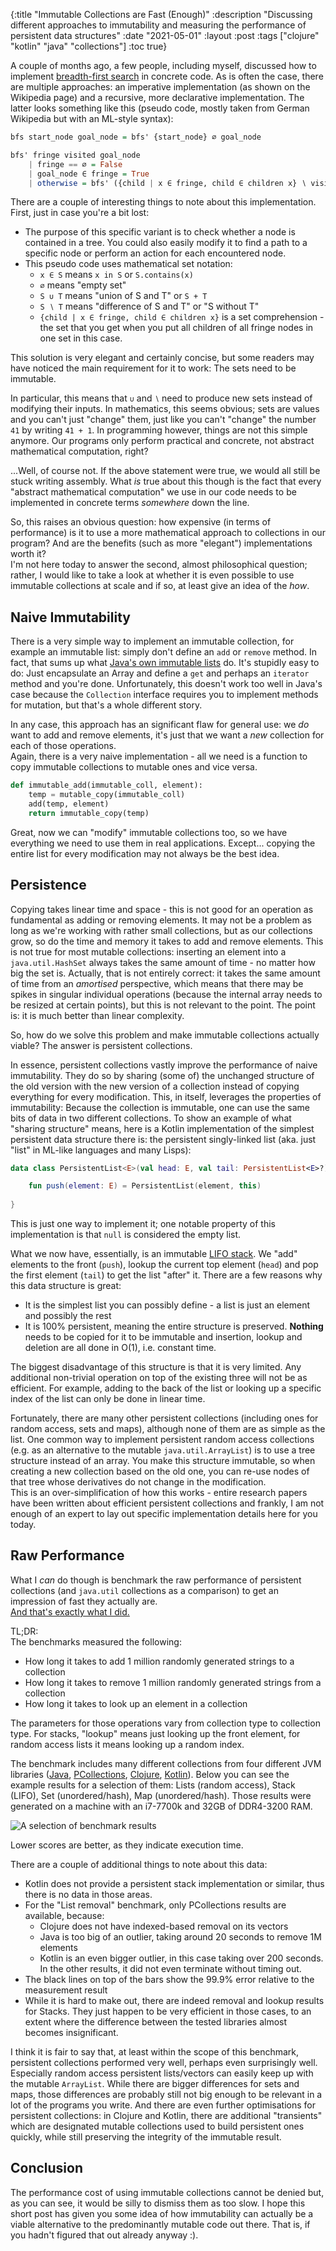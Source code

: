 {:title "Immutable Collections are Fast (Enough)"
 :description "Discussing different approaches to immutability and measuring the performance of persistent data structures"
 :date "2021-05-01"
 :layout :post
 :tags ["clojure" "kotlin" "java" "collections"]
 :toc true}

A couple of months ago, a few people, including myself, discussed how to implement [breadth-first search](https://en.wikipedia.org/wiki/Breadth-first_search) in concrete code. As is often the case, there are multiple approaches:
an imperative implementation (as shown on the Wikipedia page) and a recursive, more declarative implementation. The latter looks something like this (pseudo code, mostly taken from German Wikipedia but with an ML-style syntax):

``` haskell
bfs start_node goal_node = bfs' {start_node} ∅ goal_node 

bfs' fringe visited goal_node 
    | fringe == ∅ = False
    | goal_node ∈ fringe = True
    | otherwise = bfs' ({child | x ∈ fringe, child ∈ children x} ∖ visited) (visited ∪ fringe) goal_node
```
There are a couple of interesting things to note about this implementation. First, just in case you're a bit lost:
- The purpose of this specific variant is to check whether a node is contained in a tree. You could also easily modify it to find a path to a specific node or perform an action for each encountered node.
- This pseudo code uses mathematical set notation:
  - `x ∈ S` means `x in S` or `S.contains(x)`
  - `∅` means "empty set"
  - `S ∪ T` means "union of S and T" or `S + T` 
  - `S ∖ T` means "difference of S and T" or "S without T"
  - `{child | x ∈ fringe, child ∈ children x}` is a set comprehension - the set that you get when you put all children of all fringe nodes in one set in this case.
  
This solution is very elegant and certainly concise, but some readers may have noticed the main requirement for it to work: The sets need to be immutable.

In particular, this means that `∪` and `∖` need to produce new sets instead of modifying their inputs. In mathematics, this seems obvious; sets are values and you can't just "change" them,
just like you can't "change" the number `41` by writing `41 + 1`. In programming however, things are not this simple anymore. Our programs only perform practical and concrete, not abstract
mathematical computation, right?

...Well, of course not. If the above statement were true, we would all still be stuck writing assembly. What *is* true about this though is the fact that every "abstract mathematical computation" we use in our code needs to be implemented in concrete terms *somewhere* down the line.

So, this raises an obvious question: how expensive (in terms of performance) is it to use a more mathematical approach to collections in our program? And are the benefits (such as more "elegant") implementations worth it?\
I'm not here today to answer the second, almost philosophical question; rather, I would like to take a look at whether it is even possible to use immutable collections at scale and if so, at least give an idea of the *how*.

## Naive Immutability
There is a very simple way to implement an immutable collection, for example an immutable list: simply don't define an `add` or `remove` method. In fact, that sums up what [Java's own immutable lists](https://docs.oracle.com/en/java/javase/11/docs/api/java.base/java/util/List.html#unmodifiable) do. It's stupidly easy to do: Just encapsulate an Array and define a `get` and perhaps an `iterator` method and you're done. Unfortunately, this doesn't work too well in Java's case because the `Collection` interface requires you to implement methods for mutation, but that's a whole different story.

In any case, this approach has an significant flaw for general use: we *do* want to add and remove elements, it's just that we want a *new* collection for each of those operations.\
Again, there is a very naive implementation - all we need is a function to copy immutable collections to mutable ones and vice versa.

``` python
def immutable_add(immutable_coll, element):
    temp = mutable_copy(immutable_coll)
    add(temp, element)
    return immutable_copy(temp)
```
Great, now we can "modify" immutable collections too, so we have everything we need to use them in real applications. Except... copying the entire list for every modification may not always be the best idea.

## Persistence
Copying takes linear time and space - this is not good for an operation as fundamental as adding or removing elements. It may not be a problem as long as we're working with rather small collections, but as our collections grow, so do the time and memory it takes to add and remove elements. This is not true for most mutable collections: inserting an element into a `java.util.HashSet` always takes the same amount of time - no matter how big the set is. Actually, that is not entirely correct: it takes the same amount of time from an *amortised* perspective, which means that there may be spikes in singular individual operations (because the internal array needs to be resized at certain points), but this is not relevant to the point.
The point is: it is much better than linear complexity.

So, how do we solve this problem and make immutable collections actually viable? The answer is persistent collections.

In essence, persistent collections vastly improve the performance of naive immutability. They do so by sharing (some of) the unchanged structure of the old version with the new version of a collection instead of copying everything for every modification. This, in itself, leverages the properties of immutability: Because the collection is immutable, one can use the same bits of data in two different collections. To show an example of what "sharing structure" means, here is a Kotlin implementation of the simplest persistent data structure there is: the persistent singly-linked list (aka. just "list" in ML-like languages and many Lisps):

``` kotlin
data class PersistentList<E>(val head: E, val tail: PersistentList<E>?) {

    fun push(element: E) = PersistentList(element, this)
    
}
```

This is just one way to implement it; one notable property of this implementation is that `null` is considered the empty list.

What we now have, essentially, is an immutable [LIFO stack](https://en.wikipedia.org/wiki/Stack_(abstract_data_type)). We "add" elements to the front (`push`), lookup the current top element (`head`) and pop the first element (`tail`) to get the list "after" it. There are a few reasons why this data structure is great:
- It is the simplest list you can possibly define - a list is just an element and possibly the rest
- It is 100% persistent, meaning the entire structure is preserved. **Nothing** needs to be copied for it to be immutable and insertion, lookup and deletion are all done in O(1), i.e. constant time.

The biggest disadvantage of this structure is that it is very limited. Any additional non-trivial operation on top of the existing three will not be as efficient. For example, adding to the back of the list or looking up a specific index of the list can only be done in linear time.

Fortunately, there are many other persistent collections (including ones for random access, sets and maps), although none of them are as simple as the list. One common way to implement persistent random access collections (e.g. as an alternative to the mutable `java.util.ArrayList`) is to use a tree structure instead of an array. You make this structure immutable, so when creating a new collection based on the old one, you can re-use nodes of that tree whose derivatives do not change in the modification.\
This is an over-simplification of how this works - entire research papers have been written about efficient persistent collections and frankly, I am not enough of an expert to lay out specific implementation details here for you today.

## Raw Performance
What I *can* do though is benchmark the raw performance of persistent collections (and `java.util` collections as a comparison) to get an impression of fast they actually are.\
[And that's exactly what I did.](https://github.com/JohnnyJayJay/persistent-data-structures-benchmark "Link to the benchmark and all results")

TL;DR:\
The benchmarks measured the following:
- How long it takes to add 1 million randomly generated strings to a collection 
- How long it takes to remove 1 million randomly generated strings from a collection
- How long it takes to look up an element in a collection

The parameters for those operations vary from collection type to collection type. For stacks, "lookup" means just looking up the front element, for random access lists it means looking up a random index.

The benchmark includes many different collections from four different JVM libraries ([Java](https://docs.oracle.com/en/java/javase/11/docs/api/java.base/java/util/Collection.html), [PCollections](https://github.com/hrldcpr/pcollections), [Clojure](https://clojure.org/guides/learn/sequential_colls "Clojure Collections Guide"), [Kotlin](https://github.com/Kotlin/kotlinx.collections.immutable)). Below you can see the example results for a selection of them:
Lists (random access), Stack (LIFO), Set (unordered/hash), Map (unordered/hash). Those results were generated on a machine with an i7-7700k and 32GB of DDR4-3200 RAM.

![A selection of benchmark results](/img/persistentcollections/plot_piglet.png)

Lower scores are better, as they indicate execution time.

There are a couple of additional things to note about this data:

- Kotlin does not provide a persistent stack implementation or similar, thus there is no data in those areas.
- For the "List removal" benchmark, only PCollections results are available, because:
  - Clojure does not have indexed-based removal on its vectors
  - Java is too big of an outlier, taking around 20 seconds to remove 1M elements
  - Kotlin is an even bigger outlier, in this case taking over 200 seconds. In the other results, it did not even terminate without timing out.
- The black lines on top of the bars show the 99.9% error relative to the measurement result
- While it is hard to make out, there are indeed removal and lookup results for Stacks. They just happen to be very efficient in those cases, to an extent where the difference between the tested libraries almost becomes insignificant.

I think it is fair to say that, at least within the scope of this benchmark, persistent collections performed very well, perhaps even surprisingly well. Especially random access persistent lists/vectors can easily keep up with the mutable `ArrayList`. While there are bigger differences for sets and maps, those differences are probably still not big enough to  be relevant in a lot of the programs you write. And there are even further optimisations for persistent collections: in Clojure and Kotlin, there are additional "transients" which are designated mutable collections used to build persistent ones quickly, while still preserving the integrity of the immutable result.

## Conclusion
The performance cost of using immutable collections cannot be denied but, as you can see, it would be silly to dismiss them as too slow. I hope this short post has given you some idea of how immutability can actually be a viable alternative to the predominantly mutable code out there. That is, if you hadn't figured that out already anyway :). 
